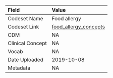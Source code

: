 |Field            |Value                 |
|:----------------|:---------------------|
|Codeset Name     |Food allergy          |
|Codeset Link     |[food_allergy_concepts](https://github.com/PEDSnet/Variable-Dictionary/blob/main/conditions/food_allergy_concepts.csv)|
|CDM              |NA                    |
|Clinical Concept |NA                    |
|Vocab            |NA                    |
|Date Uploaded    |2019-10-08            |
|Metadata         |NA                    |
